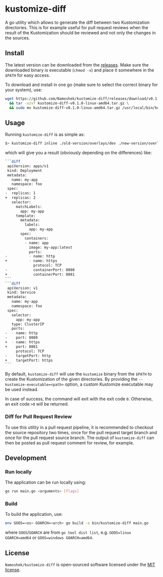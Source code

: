# kustomize-diff

A go utility which allows to generate the diff between two Kustomization directories. This is for example useful for pull request reviews when the result of the Kustomization should be reviewed and not only the changes in the sources.

## Install

The latest version can be downloaded from the [releases](https://github.com/Namoshek/kustomize-diff/releases).
Make sure the downloaded binary is executable (`chmod -x`) and place it somewhere in the `$PATH` for easy access.

To download and install in one go (make sure to select the correct binary for your system), use:

```sh
wget https://github.com/Namoshek/kustomize-diff/releases/download/v0.1.0/kustomize-diff-v0.1.0-linux-amd64.tar.gz \
  && tar -xzvf kustomize-diff-v0.1.0-linux-amd64.tar.gz \
  && sudo mv kustomize-diff-v0.1.0-linux-amd64.tar.gz /usr/local/bin/kustomize-diff-v0.1.0-linux-amd64.tar.gz
```

## Usage

Running `kustomize-diff` is as simple as:

```sh
$> kustomize-diff inline ./old-version/overlays/dev ./new-version/overlays/dev
```

which will give you a result (obviously depending on the differences) like:

````sh
```diff
 apiVersion: apps/v1
 kind: Deployment
 metadata:
   name: my-app
   namespace: foo
 spec:
-  replicas: 1
+  replicas: 2
   selector:
     matchLabels:
       app: my-app
     template:
       metadata:
         labels:
           app: my-app
       spec:
         containers:
         - name: app
           image: my-app:latest
           ports:
-          - name: http
+          - name: https
             protocol: TCP
-            containerPort: 8080
+            containerPort: 8081
```
```diff
 apiVersion: v1
 kind: Service
 metadata:
   name: my-app
   namespace: foo
 spec:
   selector:
     app: my-app
   type: ClusterIP
   ports:
-  - name: http
-    port: 8080
+  - name: https
+    port: 8081
     protocol: TCP
-    targetPort: http
+    targetPort: https
```
````

By default, `kustomize-diff` will use the `kustomize` binary from the `$PATH` to create the Kustomization of the given directories. By providing the `--kustomize-executable=<path>` option, a custom Kustomize executable may be used instead.

In case of success, the command will exit with the exit code `0`. Otherwise, an exit code `>0` will be returned.

### Diff for Pull Request Review

To use this utility in a pull request pipeline, it is recommended to checkout the source repository two times, once for the pull request target branch and once for the pull request source branch. The output of `kustomize-diff` can then be posted as pull request comment for review, for example.

## Development

### Run locally

The application can be run locally using:

```sh
go run main.go <arguments> [flags]
```

### Build

To build the application, use:

```sh
env GOOS=<os> GOARCH=<arch> go build -o bin/kustomize-diff main.go
```

where `GOOS`/`GOARCH` are from `go tool dist list`, e.g. `GOOS=linux GOARCH=amd64` or `GOOS=windows GOARCH=amd64`.

## License

`Namoshek/kustomize-diff` is open-sourced software licensed under the [MIT license](LICENSE).
